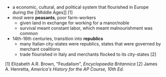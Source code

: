 - a economic, cultural, and political system that flourished in Europe during the [[Middle Ages]] [1]
- most were **peasants**, poor farm-workers
	- given land in exchange for working for a manor/noble
	- survival meant constant labor, which meant malnourishment was common
- 14th-16th centuries, transition into **republics**
	- many Italian city-states were republics, states that were governed by merchant coalitions
	- trade flourished in Italy and merchants flocked to its city-states [2]

[1] Elizabeth A.R. Brown, "Feudalism", *Encyclopaedia Britannica*
[2] James A. Henretta, *America's History for the AP Course, 10th Ed.*